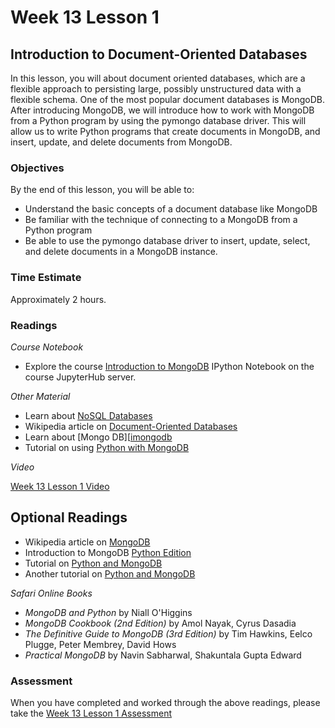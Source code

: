 # Week 13 Lesson 1 #
## Introduction to Document-Oriented Databases ##

In this lesson, you will about document oriented databases, which are a flexible approach to persisting large, possibly unstructured data with a flexible schema. One of the most popular document databases is MongoDB. After introducing MongoDB, we will introduce how to work with MongoDB from a Python program by using the pymongo database driver. This will allow us to write Python programs that create documents in MongoDB, and insert, update, and delete documents from MongoDB.

### Objectives ###

By the end of this lesson, you will be able to:

- Understand the basic concepts of a document database like MongoDB
- Be familiar with the technique of connecting to a MongoDB from a Python program
- Be able to use the pymongo database driver to insert, update, select, and delete documents in a MongoDB instance.

### Time Estimate ###

Approximately 2 hours.

### Readings ####

_Course Notebook_

- Explore the course [Introduction to MongoDB][l1nb] IPython Notebook on the course JupyterHub server.

_Other Material_

- Learn about [NoSQL Databases][inosql]
- Wikipedia article on [Document-Oriented Databases][wddb]
- Learn about [Mongo DB][[imongodb]
- Tutorial on using [Python with MongoDB][tpmdb]

_Video_

[Week 13 Lesson 1 Video][lv]

## Optional Readings ##

- Wikipedia article on [MongoDB][wmdb]
- Introduction to MongoDB [Python Edition][pe]
- Tutorial on [Python and MongoDB][bpmdb]
- Another tutorial on [Python and MongoDB][apmdb]

_Safari Online Books_

- _MongoDB and Python_ by Niall O'Higgins
- _MongoDB Cookbook (2nd Edition)_ by Amol Nayak, Cyrus Dasadia
- _The Definitive Guide to MongoDB (3rd Edition)_ by Tim Hawkins, Eelco Plugge, Peter Membrey, David Hows
- _Practical MongoDB_ by Navin Sabharwal, Shakuntala Gupta Edward

### Assessment ###

When you have completed and worked through the above readings, please take the [Week 13 Lesson 1 Assessment][la]

[l1nb]: ../notebooks/intro2mongodb.ipynb
[la]: https://learn.illinois.edu/mod/quiz/
[lv]: https://mediaspace.illinois.edu

[inosql]: http://www.w3resource.com/mongodb/nosql.php

[imongodb]: http://www.w3resource.com/mongodb/introduction-mongodb.php

[wmdb]: https://en.wikipedia.org/wiki/MongoDB
[wddb]: https://en.wikipedia.org/wiki/Document-oriented_database
[bpmdb]: https://marcobonzanini.com/2015/09/07/getting-started-with-mongodb-and-python/
[tpmdb]: http://api.mongodb.org/python/current/tutorial.html
[pe]: https://docs.mongodb.org/getting-started/python/
[apmdb]: https://altons.github.io/python/2013/01/21/gentle-introduction-to-mongodb-using-pymongo/
